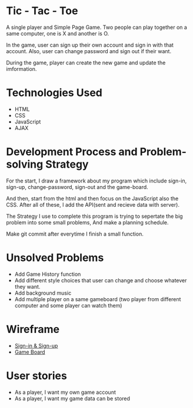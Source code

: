 # Tic - Tac - Toe

A single player and Simple Page Game.
Two people can play together on a same computer, one is X and another is O.

In the game, user can sign up their own account and sign in with that account.
Also, user can change password and sign out if their want.

During the game, player can create the new game and update the imformation.

# Technologies Used

- HTML
- CSS
- JavaScript
- AJAX


# Development Process and Problem-solving Strategy

For the start, I draw a framework about my program which include sign-in, sign-up,
change-password, sign-out and the game-board.

And then, start from the html and then focus on the JavaScript also the CSS. After all of these,
I add the API(sent and recieve data with server).

The Strategy I use to complete this program is trying to sepertate the big problem into some small
problems, And make a planning schedule.

Make git commit after everytime I finish a small function.

# Unsolved Problems

- Add Game History function
- Add different style choices that user can change and choose whatever they want.
- Add background music
- Add multiple player on a same gameboard (two player from different computer and some player can watch them)

# Wireframe

- [Sign-in & Sign-up](https://i.imgur.com/jhDTxyP.png)
- [Game Board](https://i.imgur.com/gVm6LG6.png)

# User stories

- As a player, I want my own game account
- As a player, I want my game data can be stored
